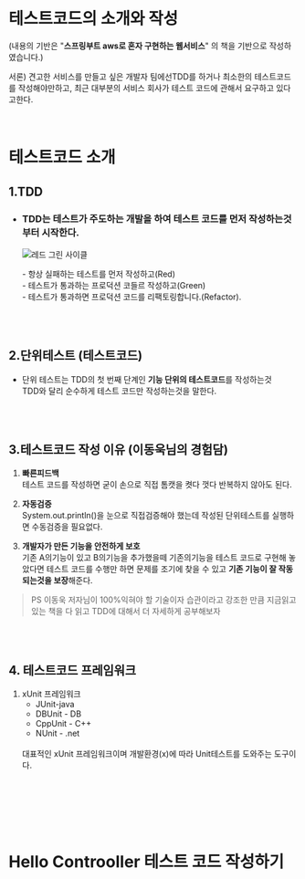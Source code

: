 # 테스트코드의 소개와 작성
(내용의 기반은 "**스프링부트 aws로 혼자 구현하는 웹서비스**" 의 책을 기반으로 작성하였습니다.)

서론) 견고한 서비스를 만들고 싶은 개발자 팀에선TDD를 하거나 최소한의 테스트코드를 작성해야만하고,
최근 대부분의 서비스 회사가 테스트 코드에 관해서 요구하고 있다고한다.

<br/>

# 테스트코드 소개
## 1.TDD <br>
- ### **TDD는 테스트가 주도하는 개발을 하여 테스트 코드를 먼저 작성하는것 부터 시작한다.** <br>
  ![레드 그린 사이클](https://blog.kakaocdn.net/dn/cECfwD/btqBUTp55pN/kpRuUmLg6k7IzmDr12aFS0/img.gif)<br>
 <ol>
 - 항상 실패하는 테스트를 먼저 작성하고(Red)<br>
 - 테스트가 통과하는 프로덕션 코들르 작성하고(Green)<br>
 - 테스트가 통과하면 프로덕션 코드를 리팩토링합니다.(Refactor).<br>
 </ol>
<br>
<br>

## 2.단위테스트 (테스트코드)
   - 단위 테스트는 TDD의 첫 번째 단계인 **기능 단위의 테스트코드**를 작성하는것 <br>
   TDD와 달리 순수하게 테스트 코드만 작성하는것을 말한다.
   <br>
   <br>

## 3.테스트코드 작성 이유 (이동욱님의 경험담)
1. **빠른피드백**<br>
  테스트 코드를 작성하면 굳이 손으로 직접 톰캣을 켯다 껏다 반복하지 않아도 된다. 

2. **자동검증**<br> 
 System.out.println()을 눈으로 직접검증해야 했는데 작성된 단위테스트를 실행하면 수동검증을 필요없다.

3. **개발자가 만든 기능을 안전하게 보호**<br> 
 기존 A의기능이 있고 B의기능을 추가했을떼 기존의기능을 테스트 코드로 구현해 놓았다면 테스트 코드를 수행만 하면 문제를 조기에 찾을 수 있고 **기존 기능이 잘 작동되는것을 보장**해준다.

 >PS 이동욱 저자님이 100%익혀야 할 기술이자 습관이라고 강조한 만큼 지금읽고있는 책을 다 읽고 
 TDD에 대해서 더 자세하게 공부해보자

 <br> 
 <br> 

## 4. 테스트코드 프레임워크<br> 
1. xUnit 프레임워크<br>
   * JUnit-java<br>
   * DBUnit - DB<br>
   * CppUnit - C++<br>
   * NUnit - .net<br>
   <br>
   대표적인 xUnit 프레임워크이며 개발환경(x)에 따라 Unit테스트를 도와주는 도구이다.
<br>
<br>
<br>
<br>
<br>

# Hello Controoller 테스트 코드 작성하기




 

